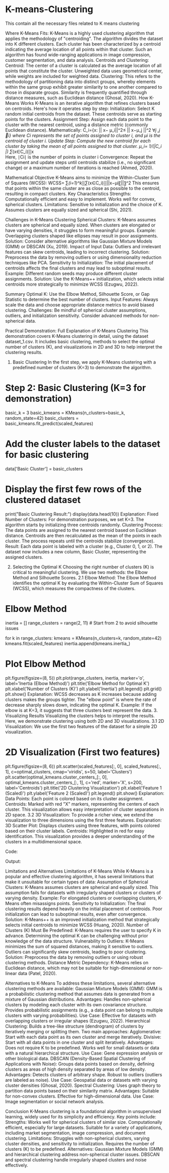 # K-means-Clustering
This contain all the necessary files related to  K means clustering


Where K-Means Fits: K-Means is a highly used clustering algorithm that applies the methodology of "centroiding". The algorithm divides the dataset into K different clusters. Each cluster has been characterized by a centroid indicating the average location of all points within that cluster. Such an algorithm has found wide-ranging applications in image compression, customer segmentation, and data analysis.
Centroids and Clustering:
	Centroid: The center of a cluster is calculated as the average location of all points that constitute the cluster. Unweighted data uses geometrical center, while weights are included for weighted data.
	Clustering: This refers to the methodology of partitioning data into distinct groups, whereby elements within the same group exhibit greater similarity to one another compared to those in disparate groups. Similarity is frequently quantified through distance measures, such as Euclidean distance (Ghosal, 2020).
How K-Means Works
K-Means is an iterative algorithm that refines clusters based on centroids. Here's how it operates step by step:
	Initialization:
	Select K random initial centroids from the dataset.
	These centroids serve as starting points for the clusters.
	Assignment Step:
	Assign each data point to the cluster with the nearest centroid, using a distance metric (commonly Euclidean distance).
	Mathematically:
C_i={x: || x− μ_i||^2≤ || x−μ_j ||^2 ∀_j ,j i}
where Ci represents the set of points assigned to cluster i, and μi is the centroid of cluster i.
	 Update Step:
	Compute the new centroid for each cluster by taking the mean of all points assigned to that cluster.
        μ_i= 1/(|C_i |)  ∑_(x∈C_i)▒x  
Here, ∣Ci∣ is the number of points in cluster i
	Convergence:
	Repeat the assignment and update steps until centroids stabilize (i.e., no significant change) or a maximum number of iterations is reached (Ahmed, 2020).

Mathematical Objective
K-Means aims to minimize the Within-Cluster Sum of Squares (WCSS):
WCSS= ∑_(i=1)^k▒∑_(x∈C_i)▒||x−μi〖||〗^2
This ensures that points within the same cluster are as close as possible to the centroid, resulting in compact clusters.
Key Characteristics
	Strengths:
	Computationally efficient and easy to implement.
	Works well for convex, spherical clusters.
	Limitations:
	Sensitive to initialization and the choice of K.
	Assumes clusters are equally sized and spherical (Shi, 2021).


Challenges in K-Means Clustering
	Spherical Clusters:
	K-Means assumes clusters are spherical and equally sized. When clusters are elongated or have varying densities, it struggles to form meaningful groups.
	Example: Overlapping clusters shaped like ellipses may result in poor assignments.
	Solution:
	Consider alternative algorithms like Gaussian Mixture Models (GMM) or DBSCAN (Xu, 2019).
	Impact of Input Data:
	Outliers and irrelevant features can skew centroids, leading to incorrect clustering.
	Solution:
	Preprocess the data by removing outliers or using dimensionality reduction techniques like PCA.
	Sensitivity to Initialization:
	The initial placement of centroids affects the final clusters and may lead to suboptimal results.
	Example: Different random seeds may produce different cluster assignments.
	Solution:
	Use the K-Means++ initialization, which selects initial centroids more strategically to minimize WCSS (Ezugwu, 2022).

Summary
	Optimal K: Use the Elbow Method, Silhouette Score, or Gap Statistic to determine the best number of clusters.
	Input Features: Always scale the data and choose appropriate distance metrics to avoid biased clustering.
	Challenges: Be mindful of spherical cluster assumptions, outliers, and initialization sensitivity. Consider advanced methods for non-spherical data.

Practical Demonstration: Full Explanation of K-Means Clustering
This demonstration covers K-Means clustering in detail, using the dataset dataset_1.csv. It includes basic clustering, methods to select the optimal number of clusters (K), and visualizations in 2D and 3D to help interpret the clustering results.
1. Basic Clustering
In the first step, we apply K-Means clustering with a predefined number of clusters (K=3) to demonstrate the algorithm.
# Step 2: Basic Clustering (K=3 for demonstration)
basic_k = 3
basic_kmeans = KMeans(n_clusters=basic_k, random_state=42)
basic_clusters = basic_kmeans.fit_predict(scaled_features)

# Add the cluster labels to the dataset for basic clustering
data['Basic Cluster'] = basic_clusters

# Display the first few rows of the clustered dataset
print("Basic Clustering Result:")
display(data.head(10))
Explanation:
	Fixed Number of Clusters:
	For demonstration purposes, we set K=3.
	The algorithm starts by initializing three centroids randomly.
	Clustering Process:
	The data points are assigned to the nearest centroid based on Euclidean distance.
	Centroids are then recalculated as the mean of the points in each cluster.
	The process repeats until the centroids stabilize (convergence).
	Result:
	Each data point is labeled with a cluster (e.g., Cluster 0, 1, or 2).
	The dataset now includes a new column, Basic Cluster, representing the assigned clusters.

2. Selecting the Optimal K
Choosing the right number of clusters (K) is critical to meaningful clustering. We use two methods: the Elbow Method and Silhouette Scores.
2.1 Elbow Method: The Elbow Method identifies the optimal K by evaluating the Within-Cluster Sum of Squares (WCSS), which measures the compactness of the clusters.
# Elbow Method
inertia = []
range_clusters = range(2, 11)  # Start from 2 to avoid silhouette issues

for k in range_clusters:
    kmeans = KMeans(n_clusters=k, random_state=42)
    kmeans.fit(scaled_features)
    inertia.append(kmeans.inertia_)

# Plot Elbow Method
plt.figure(figsize=(8, 5))
plt.plot(range_clusters, inertia, marker='o', label='Inertia (Elbow Method)')
plt.title('Elbow Method for Optimal K')
plt.xlabel('Number of Clusters (K)')
plt.ylabel('Inertia')
plt.legend()
plt.grid()
plt.show()
Explanation:
	WCSS decreases as K increases because adding clusters makes the groups tighter.
	The "elbow point" is where the rate of decrease sharply slows down, indicating the optimal K.
	Example: If the elbow is at K=3, it suggests that three clusters best represent the data.
3. Visualizing Results
Visualizing the clusters helps to interpret the results. Here, we demonstrate clustering using both 2D and 3D visualizations.
3.1  2D Visualization: We use the first two features of the dataset for a simple 2D visualization.
# 2D Visualization (First two features)
plt.figure(figsize=(8, 6))
plt.scatter(scaled_features[:, 0], scaled_features[:, 1], c=optimal_clusters, cmap='viridis', s=50, label='Clusters')
plt.scatter(optimal_kmeans.cluster_centers_[:, 0], optimal_kmeans.cluster_centers_[:, 1],
            c='red', marker='X', s=200, label='Centroids')
plt.title('2D Clustering Visualization')
plt.xlabel('Feature 1 (Scaled)')
plt.ylabel('Feature 2 (Scaled)')
plt.legend()
plt.show()
Explanation:
	Data Points: Each point is colored based on its cluster assignment.
	Centroids: Marked with red "X" markers, representing the centers of each cluster.
	This visualization allows easy interpretation of cluster separations in 2D space.
3.2  3D Visualization: To provide a richer view, we extend the visualization to three dimensions using the first three features.
Explanation:
	3D Scatter Plot: Displays clusters using three features, with points colored based on their cluster labels.
	Centroids: Highlighted in red for easy identification.
	This visualization provides a deeper understanding of the clusters in a multidimensional space.


Code:
 
 
 
 
Output:
 
 
 
 
 

Limitations and Alternatives
Limitations of K-Means
While K-Means is a popular and effective clustering algorithm, it has several limitations that make it unsuitable for certain types of data:
	Assumption of Spherical Clusters:
	K-Means assumes clusters are spherical and equally sized.
	This assumption fails for datasets with irregularly shaped clusters or clusters of varying density.
	Example: For elongated clusters or overlapping clusters, K-Means often misassigns points.
	Sensitivity to Initialization:
	The final clustering results depend heavily on the initial placement of centroids.
	Poor initialization can lead to suboptimal results, even after convergence.
	Solution: K-Means++ is an improved initialization method that strategically selects initial centroids to minimize WCSS (Huang, 2020).
	Number of Clusters (K) Must Be Predefined:
	K-Means requires the user to specify K in advance.
	Determining the optimal K can be challenging without prior knowledge of the data structure.
	Vulnerability to Outliers:
	K-Means minimizes the sum of squared distances, making it sensitive to outliers.
	Outliers can significantly skew centroids, leading to poor clustering.
	Solution: Preprocess the data by removing outliers or using robust clustering methods.
	Distance Metric Dependency:
	K-Means relies on Euclidean distance, which may not be suitable for high-dimensional or non-linear data (Patel, 2020).

Alternatives to K-Means
To address these limitations, several alternative clustering methods are available:
	Gaussian Mixture Models (GMM):
	GMM is a probabilistic clustering method that assumes data is generated from a mixture of Gaussian distributions.
	Advantages:
	Handles non-spherical clusters by modeling each cluster with its own covariance structure.
	Provides probabilistic assignments (e.g., a data point can belong to multiple clusters with varying probabilities).
	Use Case: Effective for datasets with overlapping clusters or irregular shapes (Ezugwu, 2022).
	Hierarchical Clustering:
	Builds a tree-like structure (dendrogram) of clusters by iteratively merging or splitting them.
	Two main approaches:
	Agglomerative: Start with each data point as its own cluster and merge iteratively.
	Divisive: Start with all data points in one cluster and split iteratively.
	Advantages:
	Does not require K to be predefined.
	Works well for small datasets or data with a natural hierarchical structure.
	Use Case: Gene expression analysis or other biological data.
	DBSCAN (Density-Based Spatial Clustering of Applications with Noise):
	Groups data points based on density, defining clusters as areas of high density separated by areas of low density.
	Advantages:
	Detects clusters of arbitrary shape.
	Robust to outliers (outliers are labeled as noise).
	Use Case: Geospatial data or datasets with varying cluster densities (Ghosal, 2020).
	Spectral Clustering:
	Uses graph theory to partition data points based on their similarity matrix.
	Advantages:
	Suitable for non-convex clusters.
	Effective for high-dimensional data.
	Use Case: Image segmentation or social network analysis.

Conclusion
K-Means clustering is a foundational algorithm in unsupervised learning, widely used for its simplicity and efficiency. Key points include:
	Strengths:
	Works well for spherical clusters of similar size.
	Computationally efficient, especially for large datasets.
	Suitable for a variety of applications, including market segmentation, image compression, and document clustering.
	Limitations:
	Struggles with non-spherical clusters, varying cluster densities, and sensitivity to initialization.
	Requires the number of clusters (K) to be predefined.
	Alternatives:
	Gaussian Mixture Models (GMM) and hierarchical clustering address non-spherical cluster issues.
	DBSCAN and spectral clustering handle irregularly shaped clusters and noise effectively.
